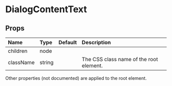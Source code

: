 DialogContentText
=================



Props
-----


| Name | Type | Default | Description |
|:-----|:-----|:-----|:-----|
| children | node |  |   |
| className | string |  |  The CSS class name of the root element. |

Other properties (not documented) are applied to the root element.
